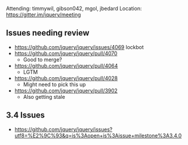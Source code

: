 Attending: timmywil, gibson042, mgol, jbedard
Location: https://gitter.im/jquery/meeting

## Issues needing review
* https://github.com/jquery/jquery/issues/4069 lockbot
* https://github.com/jquery/jquery/pull/4070 
  - Good to merge?
* https://github.com/jquery/jquery/pull/4064
  - LGTM
* https://github.com/jquery/jquery/pull/4028
  - Might need to pick this up
* https://github.com/jquery/jquery/pull/3902
  - Also getting stale

## 3.4 Issues
* https://github.com/jquery/jquery/issues?utf8=%E2%9C%93&q=is%3Aopen+is%3Aissue+milestone%3A3.4.0 
